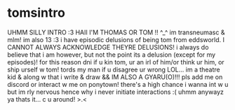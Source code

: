 # tomsintro
UHMM SILLY INTRO :3
HAII I'M THOMAS OR TOM !! ^_^ im transneumasc & mlm! im also 13 :3
i have episodic delusions of being tom from eddsworld. I CANNOT ALWAYS ACKNOWLEDGE THEYRE DELUSIONS! i always do believe that i am however, but not the point its a delusion (except for my episodes)! for this reason dni if u kin tom, ur an irl of him/or think ur him, or ship urself w tom! 
tords my man if u disagree ur wrong LOL...
im a theatre kid & along w that i write & draw && IM ALSO A GYARU(O)!!!
pls add me on discord or interact w me on ponytown! there's a high chance i wanna int w u but im rly nervous hence why i never initiate interactions :(
uhmm anywayz ya thats it... c u around! >.<
